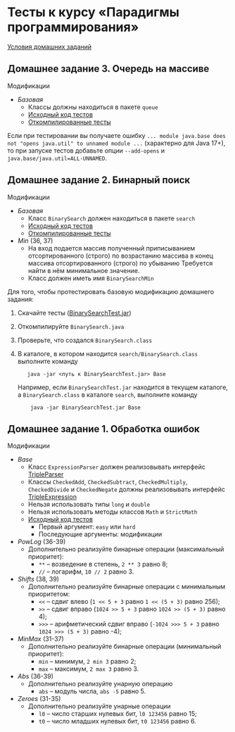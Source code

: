 # Тесты к курсу «Парадигмы программирования»

[Условия домашних заданий](https://www.kgeorgiy.info/courses/paradigms/homeworks.html)

## Домашнее задание 3. Очередь на массиве

Модификации
 * *Базовая*
    * Классы должны находиться в пакете `queue`
    * [Исходный код тестов](java/queue/ArrayQueueTest.java)
    * [Откомпилированные тесты](artifacts/queue/ArrayQueueTest.jar)

Если при тестировании вы получаете ошибку 
`... module java.base does not "opens java.util" to unnamed module ...` 
(характерно для Java 17+), то при запуске тестов добавьте опции
`--add-opens` и `java.base/java.util=ALL-UNNAMED`.


## Домашнее задание 2. Бинарный поиск

Модификации
 * *Базовая*
    * Класс `BinarySearch` должен находиться в пакете `search`
    * [Исходный код тестов](java/search/BinarySearchTest.java)
    * [Откомпилированные тесты](artifacts/search/BinarySearchTest.jar)
 * *Min* (36, 37)
    * На вход подается массив полученный приписыванием 
      отсортированного (строго) по возрастанию массива 
      в конец массива отсортированного (строго) по убыванию
      Требуется найти в нём минимальное значение.
    * Класс должен иметь имя `BinarySearchMin`

Для того, чтобы протестировать базовую модификацию домашнего задания:

 1. Скачайте тесты ([BinarySearchTest.jar](artifacts/search/BinarySearchTest.jar))
 1. Откомпилируйте `BinarySearch.java`
 1. Проверьте, что создался `BinarySearch.class`
 1. В каталоге, в котором находится `search/BinarySearch.class` выполните команду

    ```
       java -jar <путь к BinarySearchTest.jar> Base
    ```

    Например, если `BinarySearchTest.jar` находится в текущем каталоге, 
    а `BinarySearch.class` в каталоге `search`, выполните команду

    ```
        java -jar BinarySearchTest.jar Base
    ```

## Домашнее задание 1. Обработка ошибок

Модификации
 * *Base*
    * Класс `ExpressionParser` должен реализовывать интерфейс
        [TripleParser](java/expression/exceptions/TripleParser.java)
    * Классы `CheckedAdd`, `CheckedSubtract`, `CheckedMultiply`,
        `CheckedDivide` и `CheckedNegate` должны реализовывать интерфейс
        [TripleExpression](java/expression/TripleExpression.java)
    * Нельзя использовать типы `long` и `double`
    * Нельзя использовать методы классов `Math` и `StrictMath`
    * [Исходный код тестов](java/expression/exceptions/ExceptionsTest.java)
        * Первый аргумент: `easy` или `hard`
        * Последующие аргументы: модификации
 * *PowLog* (36-39)
    * Дополнительно реализуйте бинарные операции (максимальный приоритет):
        * `**` – возведение в степень, `2 ** 3` равно 8;
        * `//` – логарифм, `10 // 2` равно 3.
 * *Shifts* (38, 39)
    * Дополнительно реализуйте бинарные операции с минимальным приоритетом:
        * `<<` – сдвиг влево (`1 << 5 + 3` равно `1 << (5 + 3)` равно 256);
        * `>>` – сдвиг вправо (`1024 >> 5 + 3` равно `1024 >> (5 + 3)` равно 4);
        * `>>>` – арифметический сдвиг вправо (`-1024 >>> 5 + 3` равно `1024 >>> (5 + 3)` равно -4);
 * *MinMax* (31-37)
    * Дополнительно реализуйте бинарные операции (минимальный приоритет):
        * `min` – минимум, `2 min 3` равно 2;
        * `max` – максимум, `2 max 3` равно 3.
 * *Abs* (36-39)
    * Дополнительно реализуйте унарную операцию
        * `abs` – модуль числа, `abs -5` равно 5.
 * *Zeroes* (31-35)
    * Дополнительно реализуйте унарные операции
      * `l0` – число старших нулевых бит, `l0 123456` равно 15;
      * `t0` – число младших нулевых бит, `t0 123456` равно 6.

